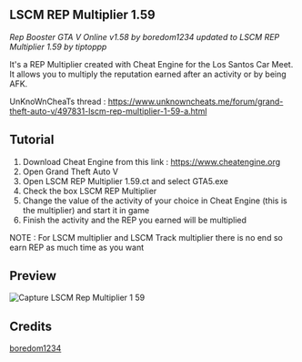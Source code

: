 ## LSCM REP Multiplier 1.59
*Rep Booster GTA V Online v1.58 by boredom1234 updated to LSCM REP Multiplier 1.59 by tiptoppp*

It's a REP Multiplier created with Cheat Engine for the Los Santos Car Meet. It allows you to multiply the reputation earned after an activity or by being AFK.

UnKnoWnCheaTs thread : https://www.unknowncheats.me/forum/grand-theft-auto-v/497831-lscm-rep-multiplier-1-59-a.html
## Tutorial
1. Download Cheat Engine  from this link : https://www.cheatengine.org
2. Open Grand Theft Auto V
3. Open LSCM REP Multiplier 1.59.ct and select GTA5.exe  
4. Check the box LSCM REP Multiplier  
5. Change the value of the activity of your choice in Cheat Engine (this is the multiplier) and start it in game  
6. Finish the activity and the REP you earned will be multiplied  
  
NOTE : For LSCM multiplier and LSCM Track multiplier there is no end so earn REP as much time as you want
## Preview
![Capture LSCM Rep Multiplier 1 59](https://user-images.githubusercontent.com/105000222/166975351-a0bfe365-7190-482d-bdc2-d80a77a89b88.PNG)
## Credits
[boredom1234](https://www.unknowncheats.me/forum/members/3554757.html)
